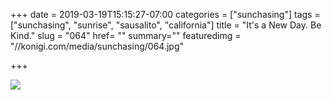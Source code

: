 +++
date = 2019-03-19T15:15:27-07:00
categories = ["sunchasing"]
tags = ["sunchasing", "sunrise", "sausalito", "california"]
title = "It's a New Day. Be Kind."
slug = "064"
href= ""
summary=""
featuredimg = "//konigi.com/media/sunchasing/064.jpg"

+++

<img src="//konigi.com/media/sunchasing/064.jpg" />